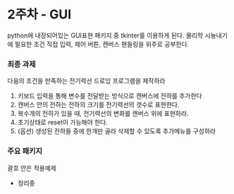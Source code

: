 # 2주차 - GUI

python에 내장되어있는 GUI표현 패키지 중 tkinter를 이용하게 된다. 물리학 시늉내기에 필요한 조건 직접 입력, 제어 버튼, 캔버스 핸들링을 위주로 공부한다.

### 최종 과제

다음의 조건을 만족하는 전기력선 드로잉 프로그램을 제작하라

1. 키보드 입력을 통해 변수를 전달받는 방식으로 캔버스에 전하를 추가한다
1. 캔버스 안의 전하는 전하의 크기를 전기력선의 갯수로 표현한다.
1. 복수개의 전하가 있을 때, 전기력선의 변화를 캔버스 위에 표현하라.
1. 초기상태로 reset이 가능해야 한다.
1. (옵션) 생성된 전하들 중에 한개만 골라 삭제할 수 있도록 추가메뉴를 구성하라

### 주요 패키지

괄호 안은 적용예제

* 정리중
